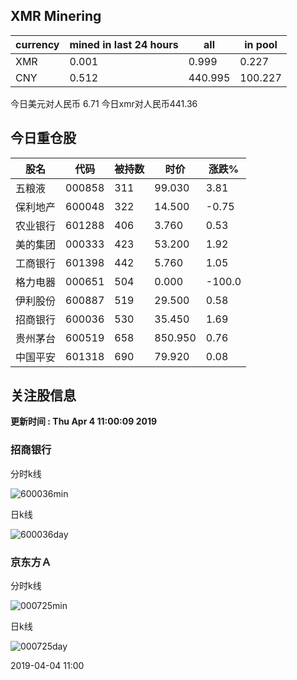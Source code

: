 ## XMR Minering

|currency|mined in last 24 hours|all|in pool|
|---|---|---|---|
|XMR|0.001|0.999|0.227|
|CNY|0.512|440.995|100.227|

今日美元对人民币 6.71	今日xmr对人民币441.36


## 今日重仓股 

|股名|代码|被持数|时价|涨跌%|
|---|---|---|---|---|
|五粮液|000858|311|99.030|3.81|
|保利地产|600048|322|14.500|-0.75|
|农业银行|601288|406|3.760|0.53|
|美的集团|000333|423|53.200|1.92|
|工商银行|601398|442|5.760|1.05|
|格力电器|000651|504|0.000|-100.0|
|伊利股份|600887|519|29.500|0.58|
|招商银行|600036|530|35.450|1.69|
|贵州茅台|600519|658|850.950|0.76|
|中国平安|601318|690|79.920|0.08|

## 关注股信息
**更新时间 : Thu Apr  4 11:00:09 2019**
### 招商银行 
分时k线

![600036min](http://image.sinajs.cn/newchart/min/n/sh600036.gif)

日k线

![600036day](http://image.sinajs.cn/newchart/daily/n/sh600036.gif)

### 京东方Ａ 
分时k线

![000725min](http://image.sinajs.cn/newchart/min/n/sz000725.gif)

日k线

![000725day](http://image.sinajs.cn/newchart/daily/n/sz000725.gif)

2019-04-04 11:00